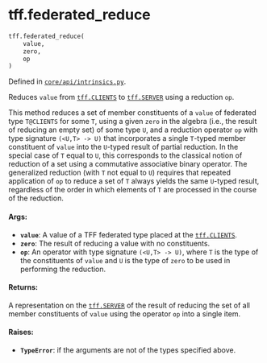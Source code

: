 <div itemscope itemtype="http://developers.google.com/ReferenceObject">
<meta itemprop="name" content="tff.federated_reduce" />
<meta itemprop="path" content="Stable" />
</div>

# tff.federated_reduce

``` python
tff.federated_reduce(
    value,
    zero,
    op
)
```



Defined in [`core/api/intrinsics.py`](http://github.com/tensorflow/federated/tree/master/tensorflow_federated/python/core/api/intrinsics.py).

<!-- Placeholder for "Used in" -->

Reduces `value` from <a href="../tff.md#CLIENTS"><code>tff.CLIENTS</code></a> to <a href="../tff.md#SERVER"><code>tff.SERVER</code></a> using a reduction `op`.

This method reduces a set of member constituents of a `value` of federated
type `T@CLIENTS` for some `T`, using a given `zero` in the algebra (i.e., the
result of reducing an empty set) of some type `U`, and a reduction operator
`op` with type signature `(<U,T> -> U)` that incorporates a single `T`-typed
member constituent of `value` into the `U`-typed result of partial reduction.
In the special case of `T` equal to `U`, this corresponds to the classical
notion of reduction of a set using a commutative associative binary operator.
The generalized reduction (with `T` not equal to `U`) requires that repeated
application of `op` to reduce a set of `T` always yields the same `U`-typed
result, regardless of the order in which elements of `T` are processed in the
course of the reduction.

#### Args:

* <b>`value`</b>: A value of a TFF federated type placed at the <a href="../tff.md#CLIENTS"><code>tff.CLIENTS</code></a>.
* <b>`zero`</b>: The result of reducing a value with no constituents.
* <b>`op`</b>: An operator with type signature `(<U,T> -> U)`, where `T` is the type of
    the constituents of `value` and `U` is the type of `zero` to be used in
    performing the reduction.


#### Returns:

A representation on the <a href="../tff.md#SERVER"><code>tff.SERVER</code></a> of the result of reducing the set of
all member constituents of `value` using the operator `op` into a single
item.


#### Raises:

* <b>`TypeError`</b>: if the arguments are not of the types specified above.